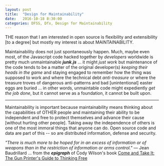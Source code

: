 ```yaml
---
layout: post
title:  "Design for Maintainability"
date:   2016-10-18 8:30:00
categories: DFSS, Dfx, Design for Maintainability
---
```

THE reason that I am interested in open source is flexibility and extensibility [to a degree] but mostly my interest is about MAINTAINABILITY.  

Maintainability does not just spontaneously happen.  Much, maybe even most, of the Javascript code hacked together by *developers* worldwide is pretty much unmaintainable ***junk.js*** ... it might *just work* but maintenance of the code tends to be a matter of the original developer(s) *keeping their heads in the game* and staying engaged to remember how the thing was supposed to work and where the technical debt *anti-treasure* or where the treasure troves of dangerous anti-patterns and bad [unintentional] easter eggs are buried ... in other words, unmaintable code might expediently *get the job done*, but it cannot serve as a foundation, it cannot be built upon.

---

Maintainability is important because maintainability means thinking about the capabilities of OTHER people and maintaining their ability to be independent and free to protect themselves and advance their cause [without hurting other people]. Taking away the independence of others is one of the most immoral things that anyone can do.  Open source code and data are part of this -- so are distributed information, defense and security. 

*"There is much more to be hoped for in an excess of information or of weapons than in the restriction of information or arms control."* — Jean Baudrillard ... from the ***epigraph*** of Cody Wilson's book [Come and Take It: The Gun Printer's Guide to Thinking Free](https://www.amazon.com/Come-Take-Printers-Guide-Thinking-ebook/dp/B01CO34MBI/)
